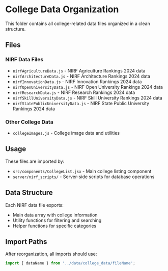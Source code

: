 # College Data Organization

This folder contains all college-related data files organized in a clean structure.

## Files

### NIRF Data Files
- `nirfAgricultureData.js` - NIRF Agriculture Rankings 2024 data
- `nirfArchitectureData.js` - NIRF Architecture Rankings 2024 data
- `nirfInnovationData.js` - NIRF Innovation Rankings 2024 data
- `nirfOpenUniversityData.js` - NIRF Open University Rankings 2024 data
- `nirfResearchData.js` - NIRF Research Rankings 2024 data
- `nirfSkillUniversityData.js` - NIRF Skill University Rankings 2024 data
- `nirfStatePublicUniversityData.js` - NIRF State Public University Rankings 2024 data

### Other College Data
- `collegeImages.js` - College image data and utilities

## Usage

These files are imported by:
- `src/components/CollegeList.jsx` - Main college listing component
- `server/nirf_scripts/` - Server-side scripts for database operations

## Data Structure

Each NIRF data file exports:
- Main data array with college information
- Utility functions for filtering and searching
- Helper functions for specific categories

## Import Paths

After reorganization, all imports should use:
```javascript
import { dataName } from '../data/college_data/fileName';
``` 